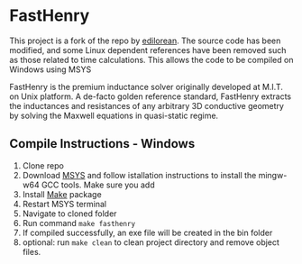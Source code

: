 # FastHenry

This project is a fork of the repo by [edilorean](https://github.com/ediloren/FastHenry2). The source code has been modified, and some Linux dependent references have been removed such as those related to time calculations. This allows the code to be compiled on Windows using MSYS     

FastHenry is the premium inductance solver originally developed at M.I.T. on Unix platform. A de-facto golden reference standard, FastHenry extracts the inductances and resistances of any arbitrary 3D conductive geometry by solving the Maxwell equations in quasi-static regime.

## Compile Instructions - Windows

1. Clone repo
1. Download [MSYS](https://www.msys2.org/) and follow istallation instructions to install the mingw-w64 GCC tools. Make sure you add 
1. Install [Make](https://packages.msys2.org/packages/make) package
1. Restart MSYS terminal 
1. Navigate to cloned folder 
1. Run command `make fasthenry`
1. If compiled successfully, an exe file will be created in the bin folder
1. optional: run `make clean` to clean project directory and remove object files. 
